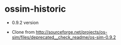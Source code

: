 ossim-historic
==============

* 0.9.2  version

* Clone from http://sourceforge.net/projects/os-sim/files/deprecated__check_readme/os-sim-0.9.2

